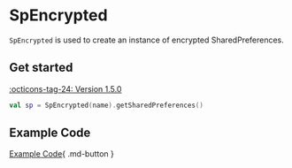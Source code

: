 # SpEncrypted

`SpEncrypted` is used to create an instance of encrypted SharedPreferences. 

## Get started

[:octicons-tag-24: Version 1.5.0](https://ave.entropy2020.cn/version/tools/#150)

```kotlin
val sp = SpEncrypted(name).getSharedPreferences()
```

## Example Code

[Example Code](https://github.com/SakurajimaMaii/Android-Vast-Extension/blob/develop/app/src/main/kotlin/com/ave/vastgui/app/sharedpreferences/ThemeSp.kt){ .md-button }
